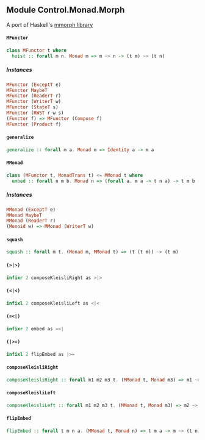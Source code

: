 ## Module Control.Monad.Morph

A port of Haskell's [mmorph library](http://hackage.haskell.org/package/mmorph-1.0.0/docs/Control-Monad-Morph.html)

#### `MFunctor`

``` purescript
class MFunctor t where
  hoist :: forall m n. Monad m => m ~> n -> (t m) ~> (t n)
```

##### Instances
``` purescript
MFunctor (ExceptT e)
MFunctor MaybeT
MFunctor (ReaderT r)
MFunctor (WriterT w)
MFunctor (StateT s)
MFunctor (RWST r w s)
(Functor f) => MFunctor (Compose f)
MFunctor (Product f)
```

#### `generalize`

``` purescript
generalize :: forall m a. Monad m => Identity a -> m a
```

#### `MMonad`

``` purescript
class (MFunctor t, MonadTrans t) <= MMonad t where
  embed :: forall n m b. Monad n => (forall a. m a -> t n a) -> t m b -> t n b
```

##### Instances
``` purescript
MMonad (ExceptT e)
MMonad MaybeT
MMonad (ReaderT r)
(Monoid w) => MMonad (WriterT w)
```

#### `squash`

``` purescript
squash :: forall m t. (Monad m, MMonad t) => (t (t m)) ~> (t m)
```

#### `(>|>)`

``` purescript
infixr 2 composeKleisliRight as >|>
```

#### `(<|<)`

``` purescript
infixl 2 composeKleisliLeft as <|<
```

#### `(=<|)`

``` purescript
infixr 2 embed as =<|
```

#### `(|>=)`

``` purescript
infixl 2 flipEmbed as |>=
```

#### `composeKleisliRight`

``` purescript
composeKleisliRight :: forall m1 m2 m3 t. (MMonad t, Monad m3) => m1 ~> (t m2) -> m2 ~> (t m3) -> m1 ~> (t m3)
```

#### `composeKleisliLeft`

``` purescript
composeKleisliLeft :: forall m1 m2 m3 t. (MMonad t, Monad m3) => m2 ~> (t m3) -> m1 ~> (t m2) -> m1 ~> (t m3)
```

#### `flipEmbed`

``` purescript
flipEmbed :: forall t m n a. (MMonad t, Monad n) => t m a -> m ~> (t n) -> t n a
```


